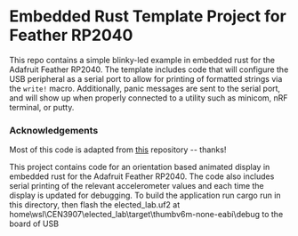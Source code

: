 Embedded Rust Template Project for Feather RP2040
=================================================

This repo contains a simple blinky-led example in embedded rust for the Adafruit Feather RP2040. The template includes code that will configure the USB peripheral as a serial port to allow for printing of formatted strings via the `write!` macro. Additionally, panic messages are sent to the serial port, and will show up when properly connected to a utility such as minicom, nRF terminal, or putty.

### Acknowledgements
Most of this code is adapted from [this](https://github.com/eterevsky/rp2040-blink/blob/main/README.md) repository -- thanks!

This project contains code for an orientation based animated display in embedded rust for the Adafruit Feather RP2040. The code also includes serial printing of the relevant accelerometer values and each time the display is updated for debugging. To build the application run cargo run in this directory, then flash the elected_lab.uf2 at home\wsl\CEN3907\elected_lab\target\thumbv6m-none-eabi\debug to the board of USB